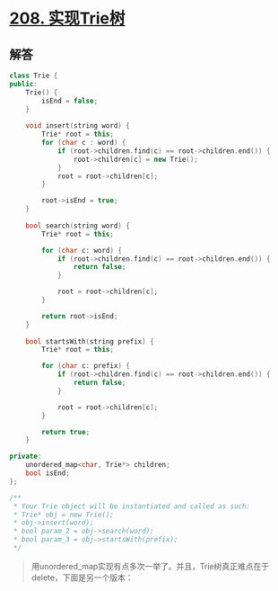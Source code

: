 # [208. 实现Trie树](https://leetcode.cn/problems/implement-trie-prefix-tree/description/?envType=problem-list-v2&envId=2cktkvj)  
## 解答  
```cpp
class Trie {
public:
    Trie() {
        isEnd = false;
    }
    
    void insert(string word) {
        Trie* root = this;
        for (char c : word) {
            if (root->children.find(c) == root->children.end()) {
                root->children[c] = new Trie();
            }
            root = root->children[c];
        }

        root->isEnd = true;
    }
    
    bool search(string word) {
        Trie* root = this;

        for (char c: word) {
            if (root->children.find(c) == root->children.end()) {
                return false;
            }

            root = root->children[c];
        }

        return root->isEnd;
    }
    
    bool startsWith(string prefix) {
        Trie* root = this;

        for (char c: prefix) {
            if (root->children.find(c) == root->children.end()) {
                return false;
            }

            root = root->children[c];
        }

        return true;
    }

private:
    unordered_map<char, Trie*> children;
    bool isEnd;
};

/**
 * Your Trie object will be instantiated and called as such:
 * Trie* obj = new Trie();
 * obj->insert(word);
 * bool param_2 = obj->search(word);
 * bool param_3 = obj->startsWith(prefix);
 */
```

> 用unordered_map实现有点多次一举了。并且，Trie树真正难点在于delete，下面是另一个版本：  

```cpp  

```